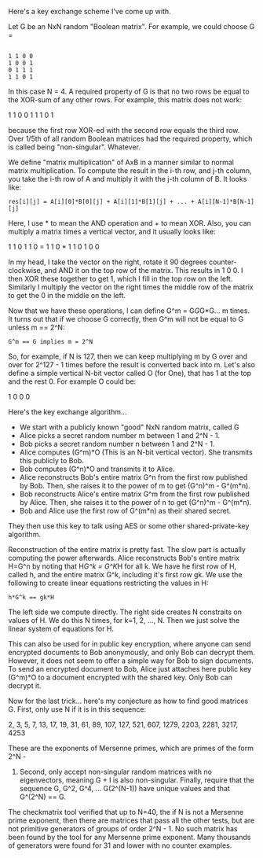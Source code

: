 Here's a key exchange scheme I've come up with.

Let G be an NxN random "Boolean matrix".  For example, we could choose G =

<code>
1 1 0 0
1 0 0 1
0 1 1 1
1 1 0 1
</code>

In this case N = 4.  A required property of G is that no two rows be equal to
the XOR-sum of any other rows.  For example, this matrix does not work:

1 1 0
0 1 1
1 0 1

because the first row XOR-ed with the second row equals the third row.  Over
1/5th of all random Boolean matrices had the required property, which is called
being "non-singular".  Whatever.

We define "matrix multiplication" of AxB in a manner similar to normal matrix
multiplication.  To compute the result in the i-th row, and j-th column, you
take the i-th row of A and multiply it with the j-th column of B.  It looks
like:

    res[i][j] = A[i][0]*B[0][j] + A[i][1]*B[1][j] + ... + A[i][N-1]*B[N-1][j]

Here, I use * to mean the AND operation and + to mean XOR.  Also, you can
multiply a matrix times a vertical vector, and it usually looks like:

1   1 0 1   1
0 = 1 1 0 * 1
1   0 1 0   0

In my head, I take the vector on the right, rotate it 90 degrees
counter-clockwise, and AND it on the top row of the matrix.  This results in 1 0
0.  I then XOR these together to get 1, which I fill in the top row on the left.
Similarly I multiply the vector on the right times the middle row of the matrix
to get the 0 in the middle on the left.

Now that we have these operations, I can define G^m = G*G*G*G... m times.  It
turns out that if we choose G correctly, then G^m will not be equal to G unless
m == 2^N:

    G^m == G implies m = 2^N

So, for example, if N is 127, then we can keep multiplying m by G over and over
for 2^127 - 1 times before the result is converted back into m.  Let's also
define a simple vertical N-bit vector called O (for One), that has 1 at the
top and the rest 0.  For example O could be:

1
0
0
0

Here's the key exchange algorithm...

- We start with a publicly known "good" NxN random matrix, called G
- Alice picks a secret random number m between 1 and 2^N - 1.
- Bob picks a secret random number n between 1 and 2^N - 1.
- Alice computes (G^m)*O (This is an N-bit vertical vector).  She transmits this
  publicly to Bob.
- Bob computes (G^n)*O and transmits it to Alice.
- Alice reconstructs Bob's entire matrix G^n from the first row published by
  Bob.  Then, she raises it to the power of m to get (G^n)^m - G^(m*n). 
- Bob reconstructs Alice's entire matrix G^m from the first row published by
  Alice.  Then, she raises it to the power of n to get (G^n)^m - G^(m*n). 
- Bob and Alice use the first row of G^(m*n) as their shared secret.

They then use this key to talk using AES or some other shared-private-key algorithm.

Reconstruction of the entire matrix is pretty fast.  The slow part is actually
computing the power afterwards.  Alice reconstructs Bob's entire matrix H=G^n by
noting that H*G^k = G^K*H for all k.  We have he first row of H, called h, and
the entire matrix G^k, including it's first row gk.  We use the following to
create linear equations restricting the values in H:

    h*G^k == gk*H

The left side we compute directly.  The right side creates N constraits on
values of H.  We do this N times, for k=1, 2, ..., N.  Then we just solve the
linear system of equations for H.

This can also be used for in public key encryption, where anyone can send
encrypted documents to Bob anonymously, and only Bob can decrypt them.  However,
it does not seem to offer a simple way for Bob to sign documents.  To send an
encrypted document to Bob, Alice just attaches here public key (G^m)*O to a
document encrypted with the shared key.  Only Bob can decrypt it.

Now for the last trick... here's my conjecture as how to find good matrices G.
First, only use N if it is in this sequence:

2, 3, 5, 7, 13, 17, 19, 31, 61, 89, 107, 127, 521, 607, 1279, 2203, 2281, 3217, 4253

These are the exponents of Mersenne primes, which are primes of the form 2^N -
1.  Second, only accept non-singular random matrices with no eigenvectors,
meaning G + I is also non-singular.  Finally, require that the sequence G, G^2,
G^4, ... G(2^(N-1)) have unique values and that G^(2^N) == G.

The checkmatrix tool verified that up to N=40, the if N is not a Mersenne prime
exponent, then there are matrices that pass all the other tests, but are not
primitive generators of groups of order 2^N - 1.  No such matrix has been found
by the tool for any Mersenne prime exponent.  Many thousands of generators were
found for 31 and lower with no counter examples.
